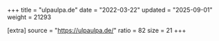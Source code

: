 +++
title = "ulpaulpa.de"
date = "2022-03-22"
updated = "2025-09-01"
weight = 21293

[extra]
source = "https://ulpaulpa.de/"
ratio = 82
size = 21
+++

